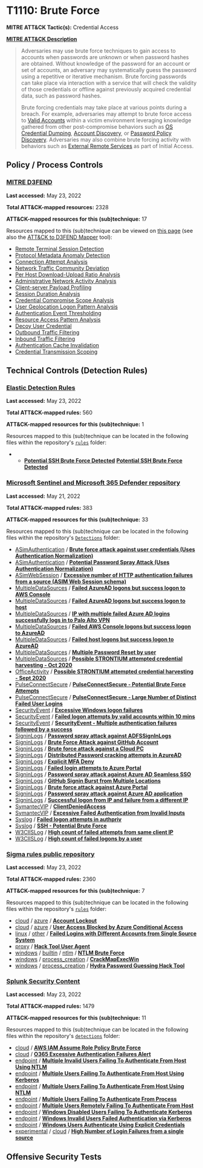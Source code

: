 # T1110: Brute Force
**MITRE ATT&CK Tactic(s):** Credential Access

**[MITRE ATT&CK Description](https://attack.mitre.org/techniques/T1110)**
<blockquote>Adversaries may use brute force techniques to gain access to accounts when passwords are unknown or when password hashes are obtained. Without knowledge of the password for an account or set of accounts, an adversary may systematically guess the password using a repetitive or iterative mechanism. Brute forcing passwords can take place via interaction with a service that will check the validity of those credentials or offline against previously acquired credential data, such as password hashes.

Brute forcing credentials may take place at various points during a breach. For example, adversaries may attempt to brute force access to [Valid Accounts](https://attack.mitre.org/techniques/T1078) within a victim environment leveraging knowledge gathered from other post-compromise behaviors such as [OS Credential Dumping](https://attack.mitre.org/techniques/T1003), [Account Discovery](https://attack.mitre.org/techniques/T1087), or [Password Policy Discovery](https://attack.mitre.org/techniques/T1201). Adversaries may also combine brute forcing activity with behaviors such as [External Remote Services](https://attack.mitre.org/techniques/T1133) as part of Initial Access.</blockquote>

## Policy / Process Controls
### [MITRE D3FEND](https://d3fend.mitre.org/)
**Last accessed:** May 23, 2022

**Total ATT&CK-mapped resources:** 2328

**ATT&CK-mapped resources for this (sub)technique:** 17

Resources mapped to this (sub)technique can be viewed on [this page](https://d3fend.mitre.org/) (see also the [ATT&CK to D3FEND Mapper](https://d3fend.mitre.org/tools/attack-mapper) tool):

* [Remote Terminal Session Detection](https://d3fend.mitre.org/technique/d3f:RemoteTerminalSessionDetection)
* [Protocol Metadata Anomaly Detection](https://d3fend.mitre.org/technique/d3f:ProtocolMetadataAnomalyDetection)
* [Connection Attempt Analysis](https://d3fend.mitre.org/technique/d3f:ConnectionAttemptAnalysis)
* [Network Traffic Community Deviation](https://d3fend.mitre.org/technique/d3f:NetworkTrafficCommunityDeviation)
* [Per Host Download-Upload Ratio Analysis](https://d3fend.mitre.org/technique/d3f:PerHostDownload-UploadRatioAnalysis)
* [Administrative Network Activity Analysis](https://d3fend.mitre.org/technique/d3f:AdministrativeNetworkActivityAnalysis)
* [Client-server Payload Profiling](https://d3fend.mitre.org/technique/d3f:Client-serverPayloadProfiling)
* [Session Duration Analysis](https://d3fend.mitre.org/technique/d3f:SessionDurationAnalysis)
* [Credential Compromise Scope Analysis](https://d3fend.mitre.org/technique/d3f:CredentialCompromiseScopeAnalysis)
* [User Geolocation Logon Pattern Analysis](https://d3fend.mitre.org/technique/d3f:UserGeolocationLogonPatternAnalysis)
* [Authentication Event Thresholding](https://d3fend.mitre.org/technique/d3f:AuthenticationEventThresholding)
* [Resource Access Pattern Analysis](https://d3fend.mitre.org/technique/d3f:ResourceAccessPatternAnalysis)
* [Decoy User Credential](https://d3fend.mitre.org/technique/d3f:DecoyUserCredential)
* [Outbound Traffic Filtering](https://d3fend.mitre.org/technique/d3f:OutboundTrafficFiltering)
* [Inbound Traffic Filtering](https://d3fend.mitre.org/technique/d3f:InboundTrafficFiltering)
* [Authentication Cache Invalidation](https://d3fend.mitre.org/technique/d3f:AuthenticationCacheInvalidation)
* [Credential Transmission Scoping](https://d3fend.mitre.org/technique/d3f:CredentialTransmissionScoping)

## Technical Controls (Detection Rules)
### [Elastic Detection Rules](https://github.com/elastic/detection-rules)
**Last accessed:** May 23, 2022

**Total ATT&CK-mapped rules:** 560

**ATT&CK-mapped resources for this (sub)technique:** 1

Resources mapped to this (sub)technique can be located in the following files within the repository's <code>[rules](https://github.com/elastic/detection-rules/tree/main/rules)</code> folder:

* * **[Potential SSH Brute Force Detected](https://github.com/elastic/detection-rules/blob/main/rules/macos/credential_access_potential_ssh_bruteforce.toml)**
**[Potential SSH Brute Force Detected](https://github.com/elastic/detection-rules/blob/main/rules/macos/credential_access_potential_ssh_bruteforce.toml)**

### [Microsoft Sentinel and Microsoft 365 Defender repository](https://github.com/Azure/Azure-Sentinel)
**Last accessed:** May 21, 2022

**Total ATT&CK-mapped rules:** 383

**ATT&CK-mapped resources for this (sub)technique:** 33

Resources mapped to this (sub)technique can be located in the following files within the repository's <code>[Detections](https://github.com/Azure/Azure-Sentinel/tree/master/Detections)</code> folder:

* [ASimAuthentication](https://github.com/Azure/Azure-Sentinel/tree/master/Detections/ASimAuthentication/) / **[Brute force attack against user credentials (Uses Authentication Normalization)](https://github.com/Azure/Azure-Sentinel/blob/master/Detections/ASimAuthentication/imAuthBruteForce.yaml)**
* [ASimAuthentication](https://github.com/Azure/Azure-Sentinel/tree/master/Detections/ASimAuthentication/) / **[Potential Password Spray Attack (Uses Authentication Normalization)](https://github.com/Azure/Azure-Sentinel/blob/master/Detections/ASimAuthentication/imAuthPasswordSpray.yaml)**
* [ASimWebSession](https://github.com/Azure/Azure-Sentinel/tree/master/Detections/ASimWebSession/) / **[Excessive number of HTTP authentication failures from a source (ASIM Web Session schema)](https://github.com/Azure/Azure-Sentinel/blob/master/Detections/ASimWebSession/ExcessiveNetworkFailuresFromSource.yaml)**
* [MultipleDataSources](https://github.com/Azure/Azure-Sentinel/tree/master/Detections/MultipleDataSources/) / **[Failed AzureAD logons but success logon to AWS Console](https://github.com/Azure/Azure-Sentinel/blob/master/Detections/MultipleDataSources/AADAWSConsoleCorrelation.yaml)**
* [MultipleDataSources](https://github.com/Azure/Azure-Sentinel/tree/master/Detections/MultipleDataSources/) / **[Failed AzureAD logons but success logon to host](https://github.com/Azure/Azure-Sentinel/blob/master/Detections/MultipleDataSources/AADHostLoginCorrelation.yaml)**
* [MultipleDataSources](https://github.com/Azure/Azure-Sentinel/tree/master/Detections/MultipleDataSources/) / **[IP with multiple failed Azure AD logins successfully logs in to Palo Alto VPN](https://github.com/Azure/Azure-Sentinel/blob/master/Detections/MultipleDataSources/AAD_PAVPN_Correlation.yaml)**
* [MultipleDataSources](https://github.com/Azure/Azure-Sentinel/tree/master/Detections/MultipleDataSources/) / **[Failed AWS Console logons but success logon to AzureAD](https://github.com/Azure/Azure-Sentinel/blob/master/Detections/MultipleDataSources/AWSConsoleAADCorrelation.yaml)**
* [MultipleDataSources](https://github.com/Azure/Azure-Sentinel/tree/master/Detections/MultipleDataSources/) / **[Failed host logons but success logon to AzureAD](https://github.com/Azure/Azure-Sentinel/blob/master/Detections/MultipleDataSources/HostAADCorrelation.yaml)**
* [MultipleDataSources](https://github.com/Azure/Azure-Sentinel/tree/master/Detections/MultipleDataSources/) / **[Multiple Password Reset by user](https://github.com/Azure/Azure-Sentinel/blob/master/Detections/MultipleDataSources/MultiplePasswordresetsbyUser.yaml)**
* [MultipleDataSources](https://github.com/Azure/Azure-Sentinel/tree/master/Detections/MultipleDataSources/) / **[Possible STRONTIUM attempted credential harvesting - Oct 2020](https://github.com/Azure/Azure-Sentinel/blob/master/Detections/MultipleDataSources/STRONTIUMOct292020IOCs.yaml)**
* [OfficeActivity](https://github.com/Azure/Azure-Sentinel/tree/master/Detections/OfficeActivity/) / **[Possible STRONTIUM attempted credential harvesting - Sept 2020](https://github.com/Azure/Azure-Sentinel/blob/master/Detections/OfficeActivity/StrontiumCredHarvesting.yaml)**
* [PulseConnectSecure](https://github.com/Azure/Azure-Sentinel/tree/master/Detections/PulseConnectSecure/) / **[PulseConnectSecure - Potential Brute Force Attempts](https://github.com/Azure/Azure-Sentinel/blob/master/Detections/PulseConnectSecure/PulseConnectSecureVPN-BruteForce.yaml)**
* [PulseConnectSecure](https://github.com/Azure/Azure-Sentinel/tree/master/Detections/PulseConnectSecure/) / **[PulseConnectSecure - Large Number of Distinct Failed User Logins](https://github.com/Azure/Azure-Sentinel/blob/master/Detections/PulseConnectSecure/PulseConnectSecureVPN-DistinctFailedUserLogin.yaml)**
* [SecurityEvent](https://github.com/Azure/Azure-Sentinel/tree/master/Detections/SecurityEvent/) / **[Excessive Windows logon failures](https://github.com/Azure/Azure-Sentinel/blob/master/Detections/SecurityEvent/ExcessiveLogonFailures.yaml)**
* [SecurityEvent](https://github.com/Azure/Azure-Sentinel/tree/master/Detections/SecurityEvent/) / **[Failed logon attempts by valid accounts within 10 mins](https://github.com/Azure/Azure-Sentinel/blob/master/Detections/SecurityEvent/gte_6_FailedLogons_10m.yaml)**
* [SecurityEvent](https://github.com/Azure/Azure-Sentinel/tree/master/Detections/SecurityEvent/) / **[SecurityEvent - Multiple authentication failures followed by a success](https://github.com/Azure/Azure-Sentinel/blob/master/Detections/SecurityEvent/MultipleFailedFollowedBySuccess.yaml)**
* [SigninLogs](https://github.com/Azure/Azure-Sentinel/tree/master/Detections/SigninLogs/) / **[Password spray attack against ADFSSignInLogs](https://github.com/Azure/Azure-Sentinel/blob/master/Detections/SigninLogs/ADFSSignInLogsPasswordSpray.yaml)**
* [SigninLogs](https://github.com/Azure/Azure-Sentinel/tree/master/Detections/SigninLogs/) / **[Brute Force Attack against GitHub Account](https://github.com/Azure/Azure-Sentinel/blob/master/Detections/SigninLogs/Brute%20Force%20Attack%20against%20GitHub%20Account.yaml)**
* [SigninLogs](https://github.com/Azure/Azure-Sentinel/tree/master/Detections/SigninLogs/) / **[Brute force attack against a Cloud PC](https://github.com/Azure/Azure-Sentinel/blob/master/Detections/SigninLogs/BruteForceCloudPC.yaml)**
* [SigninLogs](https://github.com/Azure/Azure-Sentinel/tree/master/Detections/SigninLogs/) / **[Distributed Password cracking attempts in AzureAD](https://github.com/Azure/Azure-Sentinel/blob/master/Detections/SigninLogs/DistribPassCrackAttempt.yaml)**
* [SigninLogs](https://github.com/Azure/Azure-Sentinel/tree/master/Detections/SigninLogs/) / **[Explicit MFA Deny](https://github.com/Azure/Azure-Sentinel/blob/master/Detections/SigninLogs/ExplicitMFADeny.yaml)**
* [SigninLogs](https://github.com/Azure/Azure-Sentinel/tree/master/Detections/SigninLogs/) / **[Failed login attempts to Azure Portal](https://github.com/Azure/Azure-Sentinel/blob/master/Detections/SigninLogs/FailedLogonToAzurePortal.yaml)**
* [SigninLogs](https://github.com/Azure/Azure-Sentinel/tree/master/Detections/SigninLogs/) / **[Password spray attack against Azure AD Seamless SSO](https://github.com/Azure/Azure-Sentinel/blob/master/Detections/SigninLogs/SeamlessSSOPasswordSpray.yaml)**
* [SigninLogs](https://github.com/Azure/Azure-Sentinel/tree/master/Detections/SigninLogs/) / **[GitHub Signin Burst from Multiple Locations](https://github.com/Azure/Azure-Sentinel/blob/master/Detections/SigninLogs/Sign-in%20Burst%20from%20Multiple%20Locations.yaml)**
* [SigninLogs](https://github.com/Azure/Azure-Sentinel/tree/master/Detections/SigninLogs/) / **[Brute force attack against Azure Portal](https://github.com/Azure/Azure-Sentinel/blob/master/Detections/SigninLogs/SigninBruteForce-AzurePortal.yaml)**
* [SigninLogs](https://github.com/Azure/Azure-Sentinel/tree/master/Detections/SigninLogs/) / **[Password spray attack against Azure AD application](https://github.com/Azure/Azure-Sentinel/blob/master/Detections/SigninLogs/SigninPasswordSpray.yaml)**
* [SigninLogs](https://github.com/Azure/Azure-Sentinel/tree/master/Detections/SigninLogs/) / **[Successful logon from IP and failure from a different IP](https://github.com/Azure/Azure-Sentinel/blob/master/Detections/SigninLogs/SuccessThenFail_DiffIP_SameUserandApp.yaml)**
* [SymantecVIP](https://github.com/Azure/Azure-Sentinel/tree/master/Detections/SymantecVIP/) / **[ClientDeniedAccess](https://github.com/Azure/Azure-Sentinel/blob/master/Detections/SymantecVIP/ClientDeniedAccess.yaml)**
* [SymantecVIP](https://github.com/Azure/Azure-Sentinel/tree/master/Detections/SymantecVIP/) / **[Excessive Failed Authentication from Invalid Inputs](https://github.com/Azure/Azure-Sentinel/blob/master/Detections/SymantecVIP/ExcessiveFailedAuthenticationsfromInvalidInputs.yaml)**
* [Syslog](https://github.com/Azure/Azure-Sentinel/tree/master/Detections/Syslog/) / **[Failed logon attempts in authpriv](https://github.com/Azure/Azure-Sentinel/blob/master/Detections/Syslog/FailedLogonAttempts_UnknownUser.yaml)**
* [Syslog](https://github.com/Azure/Azure-Sentinel/tree/master/Detections/Syslog/) / **[SSH - Potential Brute Force](https://github.com/Azure/Azure-Sentinel/blob/master/Detections/Syslog/ssh_potentialBruteForce.yaml)**
* [W3CIISLog](https://github.com/Azure/Azure-Sentinel/tree/master/Detections/W3CIISLog/) / **[High count of failed attempts from same client IP](https://github.com/Azure/Azure-Sentinel/blob/master/Detections/W3CIISLog/HighFailedLogonCountByClientIP.yaml)**
* [W3CIISLog](https://github.com/Azure/Azure-Sentinel/tree/master/Detections/W3CIISLog/) / **[High count of failed logons by a user](https://github.com/Azure/Azure-Sentinel/blob/master/Detections/W3CIISLog/HighFailedLogonCountByUser.yaml)**

### [Sigma rules public repository](https://github.com/SigmaHQ/sigma)
**Last accessed:** May 23, 2022

**Total ATT&CK-mapped rules:** 2360

**ATT&CK-mapped resources for this (sub)technique:** 7

Resources mapped to this (sub)technique can be located in the following files within the repository's <code>[rules](https://github.com/SigmaHQ/sigma/tree/master/rules)</code> folder:

* [cloud](https://github.com/SigmaHQ/sigma/tree/master/rules/cloud/) / [azure](https://github.com/SigmaHQ/sigma/tree/master/rules/cloud/azure/) / **[Account Lockout](https://github.com/SigmaHQ/sigma/blob/master/rules/cloud/azure/azure_account_lockout.yml)**
* [cloud](https://github.com/SigmaHQ/sigma/tree/master/rules/cloud/) / [azure](https://github.com/SigmaHQ/sigma/tree/master/rules/cloud/azure/) / **[User Access Blocked by Azure Conditional Access](https://github.com/SigmaHQ/sigma/blob/master/rules/cloud/azure/azure_user_login_blocked_by_conditional_access.yml)**
* [linux](https://github.com/SigmaHQ/sigma/tree/master/rules/linux/) / [other](https://github.com/SigmaHQ/sigma/tree/master/rules/linux/other/) / **[Failed Logins with Different Accounts from Single Source System](https://github.com/SigmaHQ/sigma/blob/master/rules/linux/other/lnx_susp_failed_logons_single_source.yml)**
* [proxy](https://github.com/SigmaHQ/sigma/tree/master/rules/proxy/) / **[Hack Tool User Agent](https://github.com/SigmaHQ/sigma/blob/master/rules/proxy/proxy_ua_hacktool.yml)**
* [windows](https://github.com/SigmaHQ/sigma/tree/master/rules/windows/) / [builtin](https://github.com/SigmaHQ/sigma/tree/master/rules/windows/builtin/) / [ntlm](https://github.com/SigmaHQ/sigma/tree/master/rules/windows/builtin/ntlm/) / **[NTLM Brute Force](https://github.com/SigmaHQ/sigma/blob/master/rules/windows/builtin/ntlm/win_susp_ntlm_brute_force.yml)**
* [windows](https://github.com/SigmaHQ/sigma/tree/master/rules/windows/) / [process_creation](https://github.com/SigmaHQ/sigma/tree/master/rules/windows/process_creation/) / **[CrackMapExecWin](https://github.com/SigmaHQ/sigma/blob/master/rules/windows/process_creation/proc_creation_win_apt_dragonfly.yml)**
* [windows](https://github.com/SigmaHQ/sigma/tree/master/rules/windows/) / [process_creation](https://github.com/SigmaHQ/sigma/tree/master/rules/windows/process_creation/) / **[Hydra Password Guessing Hack Tool](https://github.com/SigmaHQ/sigma/blob/master/rules/windows/process_creation/proc_creation_win_hack_hydra.yml)**

### [Splunk Security Content](https://github.com/splunk/security_content)
**Last accessed:** May 23, 2022

**Total ATT&CK-mapped rules:** 1479

**ATT&CK-mapped resources for this (sub)technique:** 11

Resources mapped to this (sub)technique can be located in the following files within the repository's <code>[detections](https://github.com/splunk/security_content/tree/develop/detections)</code> folder:

* [cloud](https://github.com/splunk/security_content/tree/develop/detections/cloud/) / **[AWS IAM Assume Role Policy Brute Force](https://github.com/splunk/security_content/blob/develop/detections/cloud/aws_iam_assume_role_policy_brute_force.yml)**
* [cloud](https://github.com/splunk/security_content/tree/develop/detections/cloud/) / **[O365 Excessive Authentication Failures Alert](https://github.com/splunk/security_content/blob/develop/detections/cloud/o365_excessive_authentication_failures_alert.yml)**
* [endpoint](https://github.com/splunk/security_content/tree/develop/detections/endpoint/) / **[Multiple Invalid Users Failing To Authenticate From Host Using NTLM](https://github.com/splunk/security_content/blob/develop/detections/endpoint/multiple_invalid_users_failing_to_authenticate_from_host_using_ntlm.yml)**
* [endpoint](https://github.com/splunk/security_content/tree/develop/detections/endpoint/) / **[Multiple Users Failing To Authenticate From Host Using Kerberos](https://github.com/splunk/security_content/blob/develop/detections/endpoint/multiple_users_failing_to_authenticate_from_host_using_kerberos.yml)**
* [endpoint](https://github.com/splunk/security_content/tree/develop/detections/endpoint/) / **[Multiple Users Failing To Authenticate From Host Using NTLM](https://github.com/splunk/security_content/blob/develop/detections/endpoint/multiple_users_failing_to_authenticate_from_host_using_ntlm.yml)**
* [endpoint](https://github.com/splunk/security_content/tree/develop/detections/endpoint/) / **[Multiple Users Failing To Authenticate From Process](https://github.com/splunk/security_content/blob/develop/detections/endpoint/multiple_users_failing_to_authenticate_from_process.yml)**
* [endpoint](https://github.com/splunk/security_content/tree/develop/detections/endpoint/) / **[Multiple Users Remotely Failing To Authenticate From Host](https://github.com/splunk/security_content/blob/develop/detections/endpoint/multiple_users_remotely_failing_to_authenticate_from_host.yml)**
* [endpoint](https://github.com/splunk/security_content/tree/develop/detections/endpoint/) / **[Windows Disabled Users Failing To Authenticate Kerberos](https://github.com/splunk/security_content/blob/develop/detections/endpoint/windows_disabled_users_failing_to_authenticate_kerberos.yml)**
* [endpoint](https://github.com/splunk/security_content/tree/develop/detections/endpoint/) / **[Windows Invalid Users Failed Authentication via Kerberos](https://github.com/splunk/security_content/blob/develop/detections/endpoint/windows_invalid_users_failed_authentication_via_kerberos.yml)**
* [endpoint](https://github.com/splunk/security_content/tree/develop/detections/endpoint/) / **[Windows Users Authenticate Using Explicit Credentials](https://github.com/splunk/security_content/blob/develop/detections/endpoint/windows_users_authenticate_using_explicit_credentials.yml)**
* [experimental](https://github.com/splunk/security_content/tree/develop/detections/experimental/) / [cloud](https://github.com/splunk/security_content/tree/develop/detections/experimental/cloud/) / **[High Number of Login Failures from a single source](https://github.com/splunk/security_content/blob/develop/detections/experimental/cloud/high_number_of_login_failures_from_a_single_source.yml)**


## Offensive Security Tests
